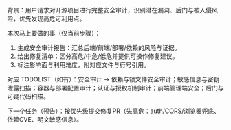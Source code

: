 背景：用户请求对开源项目进行完整安全审计，识别潜在漏洞、后门与被入侵风险，优先发现高危可利用点。

本次马上要做的事（仅当前步骤）：
1. 生成安全审计报告：汇总后端/前端/部署/依赖的风险与证据。
2. 给出修复清单：区分高危/中危/低危并提供可操作修复建议。
3. 标注影响面与利用难度，附对应文件与行号引用。

对应 TODOLIST（如有）：安全审计 → 依赖与锁文件安全审计；敏感信息与密钥泄露扫描；容器与部署配置审计；认证与授权机制审计；前端管理端安全；后门与可疑代码扫描。

下一个任务（预告）：按优先级提交修复PR（先高危：auth/CORS/浏览器兜底、依赖CVE、明文敏感信息）。
